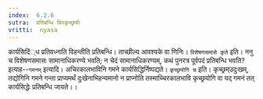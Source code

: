 ```yaml
---
index:  6.2.6
sutra:  प्रतिबन्धि चिरकृच्छ्रयोः
vritti:  nyasa
---
```


कार्यसिदिं्ध प्रतिवध्नाति विहन्तीति प्रतिबन्धि। ताच्छील्य आवश्यके वा णिनिः। `विशेषणसमासे कृते` इति। ननु च विशेषणसमासः सामानाधिकरण्ये भवति; न चेदं सामानाधिकरण्यम्, कथं पुनरत्र पूर्वपदं प्रतिबन्धि भवति? इत्याह--`गमनम्` इत्यादि। अचिरकालभाविनि गमने कार्यसिद्धिर्निष्पद्यते। `कृच्छ्रयोगि च` इति। कृच्छ्रम्उदुःखम्, तद्योगिनि गमने गन्ता प्राप्यमर्थं दुःखेनाभिहन्यमानो न प्राप्नोति तस्माच्चिरकालभावि कृच्छ्रयोगि वा यद् गमनं तत् कार्यसिद्धेः प्रतिबन्धि जायते।।

